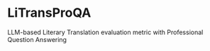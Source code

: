 # LiTransProQA
LLM-based Literary Translation evaluation metric with Professional Question Answering
